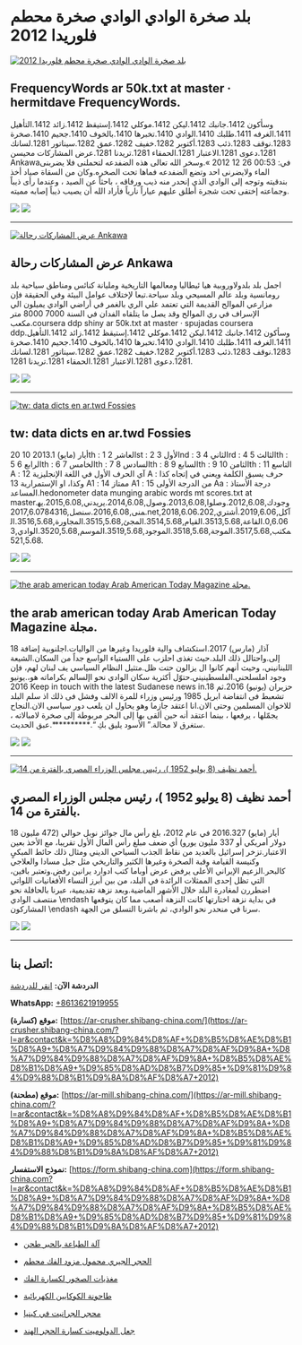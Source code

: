 # بلد صخرة الوادي الوادي صخرة محطم فلوريدا 2012

<a href="https://swt.shibang-china.com/?l=ar&img&k=%D8%A8%D9%84%D8%AF+%D8%B5%D8%AE%D8%B1%D8%A9+%D8%A7%D9%84%D9%88%D8%A7%D8%AF%D9%8A+%D8%A7%D9%84%D9%88%D8%A7%D8%AF%D9%8A+%D8%B5%D8%AE%D8%B1%D8%A9+%D9%85%D8%AD%D8%B7%D9%85+%D9%81%D9%84%D9%88%D8%B1%D9%8A%D8%AF%D8%A7+2012" target="_blank">![بلد صخرة الوادي الوادي صخرة محطم فلوريدا 2012](http://static.shibang-china.com/all-800x300/327.jpg)</a>

## FrequencyWords ar 50k.txt at master · hermitdave FrequencyWords.
وسأكون 1412.جانبك 1412.ليكن 1412.موكلي 1412.إستيقظ 1412.زائد 1412.التأهيل 1411.الغرفه 1411.طلبك 1410.الوادي 1410.تخبرها 1410.بالخوف 1410.جحيم 1410.صخرة 1283.نوقف 1283.ذئب 1283.أكتوبر 1282.خفيف 1282.عمق 1282.سيناتور 1281.لسانك 1281.دعوى 1281.الاعتبار 1281.الحمقاء 1281.تريدنا 1281.عرض المشاركات محيسن Ankawaفي: 00:53 26 12 2012 ».وسخر الله تعالى هذه الضفدعه لتحملنى فلا يضربنى الماء ولايضرنى احد وتضع الضفدعه فماها تحت الصخره.وكان من السقاة صياد أخذ بندقيته وتوجه إلى الوادي الذي إنحدر منه ذيب ورفاقه ، باحثاً عن الصيد ، وعندما رأى ذيباً وجماعته إختفى تحت شجرة أطلق عليهم عياراً نارياً فأراد الله أن يصيب ذيباً إصابه مميته.


<a href="https://whatsapp.shibangsoft.com/WhatsApp.php" target="_blank" title="WhatsApp">![](http://static.shibang-china.com/icon/whatsapp.png)</a> <a href="https://swt.shibang-china.com/?l=ar&icon&k=%D8%A8%D9%84%D8%AF+%D8%B5%D8%AE%D8%B1%D8%A9+%D8%A7%D9%84%D9%88%D8%A7%D8%AF%D9%8A+%D8%A7%D9%84%D9%88%D8%A7%D8%AF%D9%8A+%D8%B5%D8%AE%D8%B1%D8%A9+%D9%85%D8%AD%D8%B7%D9%85+%D9%81%D9%84%D9%88%D8%B1%D9%8A%D8%AF%D8%A7+2012" target="_blank">![](http://static.shibang-china.com/icon/chat-ar.png)</a>

---

<a href="https://swt.shibang-china.com/?l=ar&img&k=%D8%A8%D9%84%D8%AF+%D8%B5%D8%AE%D8%B1%D8%A9+%D8%A7%D9%84%D9%88%D8%A7%D8%AF%D9%8A+%D8%A7%D9%84%D9%88%D8%A7%D8%AF%D9%8A+%D8%B5%D8%AE%D8%B1%D8%A9+%D9%85%D8%AD%D8%B7%D9%85+%D9%81%D9%84%D9%88%D8%B1%D9%8A%D8%AF%D8%A7+2012" target="_blank">![عرض المشاركات رحالة Ankawa](http://static.shibang-china.com/all-800x300/657.jpg)</a>

## عرض المشاركات رحالة Ankawa
اجمل بلد بلدولاوروبية هيا ئيطاليا ومعالمها التاريخية ومليانة كنائس ومناطق سياحية بلد رومانسية وبلد عالم المسيحي وبلد سياحة.تبعا لإختلاف عوامل البيئة وفي الحقيقة فإن مزارعي الموالح القديمة التي تعتمد علي الري بالغمر في أراضي الوادي يميلون الي الإسراف في ري الموالح وقد يصل ما يتلقاه الفدان في السنة 7000 8000 متر مكعب.coursera ddp shiny ar 50k.txt at master · spujadas coursera ddp.وسأكون 1412.جانبك 1412.ليكن 1412.موكلي 1412.إستيقظ 1412.زائد 1412.التأهيل 1411.الغرفه 1411.طلبك 1410.الوادي 1410.تخبرها 1410.بالخوف 1410.جحيم 1410.صخرة 1283.نوقف 1283.ذئب 1283.أكتوبر 1282.خفيف 1282.عمق 1282.سيناتور 1281.لسانك 1281.دعوى 1281.الاعتبار 1281.الحمقاء 1281.تريدنا 1281.


<a href="https://whatsapp.shibangsoft.com/WhatsApp.php" target="_blank" title="WhatsApp">![](http://static.shibang-china.com/icon/whatsapp.png)</a> <a href="https://swt.shibang-china.com/?l=ar&icon&k=%D8%A8%D9%84%D8%AF+%D8%B5%D8%AE%D8%B1%D8%A9+%D8%A7%D9%84%D9%88%D8%A7%D8%AF%D9%8A+%D8%A7%D9%84%D9%88%D8%A7%D8%AF%D9%8A+%D8%B5%D8%AE%D8%B1%D8%A9+%D9%85%D8%AD%D8%B7%D9%85+%D9%81%D9%84%D9%88%D8%B1%D9%8A%D8%AF%D8%A7+2012" target="_blank">![](http://static.shibang-china.com/icon/chat-ar.png)</a>

---

<a href="https://swt.shibang-china.com/?l=ar&img&k=%D8%A8%D9%84%D8%AF+%D8%B5%D8%AE%D8%B1%D8%A9+%D8%A7%D9%84%D9%88%D8%A7%D8%AF%D9%8A+%D8%A7%D9%84%D9%88%D8%A7%D8%AF%D9%8A+%D8%B5%D8%AE%D8%B1%D8%A9+%D9%85%D8%AD%D8%B7%D9%85+%D9%81%D9%84%D9%88%D8%B1%D9%8A%D8%AF%D8%A7+2012" target="_blank">![tw: data dicts en ar.twd Fossies](http://static.shibang-china.com/all-800x300/153.jpg)</a>

## tw: data dicts en ar.twd Fossies
20 أيار (مايو) 2013.1 10th : العاشر 2 1st : الأول 3 2nd : الثاني 4 3rd : الثالث 5 4th : الرابع 6 5th : الخامس 7 6th : السادس 8 7th : السابع 9 8th : الثامن 10 9th : التاسع 11 A : آي الحرف الأول في اللغة الإنجليزية 12 A : حرف يسبق الكلمة ويعني في إتجاه كذا وكذا، او الإستمرارية 13 A1 : ممتاز 14 A1 : من الدرجة الأولى 15 Aa : درجة الأستاذ المساعد.hedonometer data munging arabic words mt scores.txt at master.وجودك,2012,6.08.وصلوا,2013,6.08.وصول,2014,6.08.يريدني,2015,6.08.يهمنى,2016,6.08.سنصل,2017,6.0784316.net,2018,6.06.آكل,2019,6.06.أشتري,2020,6.06.القاعة,3513,5.68.القيام,3514,5.68.المجئ,3515,5.68.المجاورة,3516,5.68.المكتب,3517,5.68.الموجة,3518,5.68.الموجود,3519,5.68.الموسم,3520,5.68.الوادي,3521,5.68.


<a href="https://whatsapp.shibangsoft.com/WhatsApp.php" target="_blank" title="WhatsApp">![](http://static.shibang-china.com/icon/whatsapp.png)</a> <a href="https://swt.shibang-china.com/?l=ar&icon&k=%D8%A8%D9%84%D8%AF+%D8%B5%D8%AE%D8%B1%D8%A9+%D8%A7%D9%84%D9%88%D8%A7%D8%AF%D9%8A+%D8%A7%D9%84%D9%88%D8%A7%D8%AF%D9%8A+%D8%B5%D8%AE%D8%B1%D8%A9+%D9%85%D8%AD%D8%B7%D9%85+%D9%81%D9%84%D9%88%D8%B1%D9%8A%D8%AF%D8%A7+2012" target="_blank">![](http://static.shibang-china.com/icon/chat-ar.png)</a>

---

<a href="https://swt.shibang-china.com/?l=ar&img&k=%D8%A8%D9%84%D8%AF+%D8%B5%D8%AE%D8%B1%D8%A9+%D8%A7%D9%84%D9%88%D8%A7%D8%AF%D9%8A+%D8%A7%D9%84%D9%88%D8%A7%D8%AF%D9%8A+%D8%B5%D8%AE%D8%B1%D8%A9+%D9%85%D8%AD%D8%B7%D9%85+%D9%81%D9%84%D9%88%D8%B1%D9%8A%D8%AF%D8%A7+2012" target="_blank">![the arab american today Arab American Today Magazine مجلة.](http://static.shibang-china.com/all-800x300/949.jpg)</a>

## the arab american today Arab American Today Magazine مجلة.
18 آذار (مارس) 2017.استكشاف والية فلوريدا وغيرها من الواليات.اجلنوبية إضافة إلى.واحتالل ذلك البلد.حيث تغذى احلزب على االستياء الواسع جداً من السكان.الشيعة اللبنانيني، وحيث أنهم كانوا ال يزالون حتت ظل.متثيل النظام السياسي يف لبنان لهم، فإن وجود املسلحني.الفلسطينيني.حتوّل أكثرية سكان الوادي نحو اإلسالم بكراماته هو،.يونيو 2016 Keep in touch with the latest Sudanese news in.18 حزيران (يونيو) 2016.ثم تشعبط فى انتفاضة ابريل 1985 ورئيس وزراء للمرة الالف وفشل فى ذلك اذ سلم البلد للاخوان المسلمين وحتى الان.انا اعتقد جازما وهو يحاول ان يلعب دور سياسى الان.النجاح يجمّلها ، يرفعها ، بينما اعتقد أنه حين ألقى بها إلى البحر مربوطة إلى صخرة لامبالاته ، ستغرق لا محالة.” الأسود يليق بكِ “.**********.عبق الحديث.


<a href="https://whatsapp.shibangsoft.com/WhatsApp.php" target="_blank" title="WhatsApp">![](http://static.shibang-china.com/icon/whatsapp.png)</a> <a href="https://swt.shibang-china.com/?l=ar&icon&k=%D8%A8%D9%84%D8%AF+%D8%B5%D8%AE%D8%B1%D8%A9+%D8%A7%D9%84%D9%88%D8%A7%D8%AF%D9%8A+%D8%A7%D9%84%D9%88%D8%A7%D8%AF%D9%8A+%D8%B5%D8%AE%D8%B1%D8%A9+%D9%85%D8%AD%D8%B7%D9%85+%D9%81%D9%84%D9%88%D8%B1%D9%8A%D8%AF%D8%A7+2012" target="_blank">![](http://static.shibang-china.com/icon/chat-ar.png)</a>

---

<a href="https://swt.shibang-china.com/?l=ar&img&k=%D8%A8%D9%84%D8%AF+%D8%B5%D8%AE%D8%B1%D8%A9+%D8%A7%D9%84%D9%88%D8%A7%D8%AF%D9%8A+%D8%A7%D9%84%D9%88%D8%A7%D8%AF%D9%8A+%D8%B5%D8%AE%D8%B1%D8%A9+%D9%85%D8%AD%D8%B7%D9%85+%D9%81%D9%84%D9%88%D8%B1%D9%8A%D8%AF%D8%A7+2012" target="_blank">![أحمد نظيف (8 يوليو 1952 )، رئيس مجلس الوزراء المصري بالفترة من 14.](http://static.shibang-china.com/all-800x300/760.jpg)</a>

## أحمد نظيف (8 يوليو 1952 )، رئيس مجلس الوزراء المصري بالفترة من 14.
18 أيار (مايو) 2016.327 في عام 2012، بلغ رأس مال جوائز نوبل حوالي (472 مليون دولار أمريكي أو 337 مليون يورو) أي ضعف مبلغ رأس المال الأول تقريبا، مع الأخذ بعين الاعتبار.تزخر إسرائيل بالعديد من نقاط الجذب السياحي الديني ومثال ذلك حائط المبكىٍ وكنيسة القيامة وقبة الصخرة وغيرها الكثير والتاريخي مثل جبل مسادا والعلاجي كالبحر.الزعيم الإيراني الأعلى يرفض عرض أوباما كتب ادوارد يرانين رفض.وتعتبر بافين، التي تظل إحدى الممثلات الرائدة في البلد، من بين أبرز النساء الأفغانيات اللواتي اضطررن لمغادرة البلد خلال الأشهر الماضية.وبعد نزهة تقديمية، عبرنا بالحافلة نحو منتصف الوادي \endash في بداية نزهة اختارتها كانت النزهة أصعب مما كان يتوقعها المشاركون \endash سرنا في منحدر نحو الوادي، ثم باشرنا التسلق من الجهة.


<a href="https://whatsapp.shibangsoft.com/WhatsApp.php" target="_blank" title="WhatsApp">![](http://static.shibang-china.com/icon/whatsapp.png)</a> <a href="https://swt.shibang-china.com/?l=ar&icon&k=%D8%A8%D9%84%D8%AF+%D8%B5%D8%AE%D8%B1%D8%A9+%D8%A7%D9%84%D9%88%D8%A7%D8%AF%D9%8A+%D8%A7%D9%84%D9%88%D8%A7%D8%AF%D9%8A+%D8%B5%D8%AE%D8%B1%D8%A9+%D9%85%D8%AD%D8%B7%D9%85+%D9%81%D9%84%D9%88%D8%B1%D9%8A%D8%AF%D8%A7+2012" target="_blank">![](http://static.shibang-china.com/icon/chat-ar.png)</a>

---
## اتصل بنا:

**الدردشة الآن:** [انقر للدردشة](https://swt.shibang-china.com?l=ar&contact&k=%D8%A8%D9%84%D8%AF+%D8%B5%D8%AE%D8%B1%D8%A9+%D8%A7%D9%84%D9%88%D8%A7%D8%AF%D9%8A+%D8%A7%D9%84%D9%88%D8%A7%D8%AF%D9%8A+%D8%B5%D8%AE%D8%B1%D8%A9+%D9%85%D8%AD%D8%B7%D9%85+%D9%81%D9%84%D9%88%D8%B1%D9%8A%D8%AF%D8%A7+2012)

**WhatsApp:**  [+8613621919955](https://whatsapp.shibangsoft.com/WhatsApp.php)

**موقع (كسارة):** [https://ar-crusher.shibang-china.com/](https://ar-crusher.shibang-china.com/?l=ar&contact&k=%D8%A8%D9%84%D8%AF+%D8%B5%D8%AE%D8%B1%D8%A9+%D8%A7%D9%84%D9%88%D8%A7%D8%AF%D9%8A+%D8%A7%D9%84%D9%88%D8%A7%D8%AF%D9%8A+%D8%B5%D8%AE%D8%B1%D8%A9+%D9%85%D8%AD%D8%B7%D9%85+%D9%81%D9%84%D9%88%D8%B1%D9%8A%D8%AF%D8%A7+2012)

**موقع (مطحنة):** [https://ar-mill.shibang-china.com/](https://ar-mill.shibang-china.com/?l=ar&contact&k=%D8%A8%D9%84%D8%AF+%D8%B5%D8%AE%D8%B1%D8%A9+%D8%A7%D9%84%D9%88%D8%A7%D8%AF%D9%8A+%D8%A7%D9%84%D9%88%D8%A7%D8%AF%D9%8A+%D8%B5%D8%AE%D8%B1%D8%A9+%D9%85%D8%AD%D8%B7%D9%85+%D9%81%D9%84%D9%88%D8%B1%D9%8A%D8%AF%D8%A7+2012)

**نموذج الاستفسار:** [https://form.shibang-china.com](https://form.shibang-china.com?l=ar&contact&k=%D8%A8%D9%84%D8%AF+%D8%B5%D8%AE%D8%B1%D8%A9+%D8%A7%D9%84%D9%88%D8%A7%D8%AF%D9%8A+%D8%A7%D9%84%D9%88%D8%A7%D8%AF%D9%8A+%D8%B5%D8%AE%D8%B1%D8%A9+%D9%85%D8%AD%D8%B7%D9%85+%D9%81%D9%84%D9%88%D8%B1%D9%8A%D8%AF%D8%A7+2012)

* [آلة الطباعة بالحبر طحن](../27/%D8%A2%D9%84%D8%A9%20%D8%A7%D9%84%D8%B7%D8%A8%D8%A7%D8%B9%D8%A9%20%D8%A8%D8%A7%D9%84%D8%AD%D8%A8%D8%B1%20%D8%B7%D8%AD%D9%86.md)

* [الحجر الجيري محمول مزود الفك محطم](../30/%D8%A7%D9%84%D8%AD%D8%AC%D8%B1%20%D8%A7%D9%84%D8%AC%D9%8A%D8%B1%D9%8A%20%D9%85%D8%AD%D9%85%D9%88%D9%84%20%D9%85%D8%B2%D9%88%D8%AF%20%D8%A7%D9%84%D9%81%D9%83%20%D9%85%D8%AD%D8%B7%D9%85.md)

* [مغذيات الصخور لكسارة الفك](../30/%D9%85%D8%BA%D8%B0%D9%8A%D8%A7%D8%AA%20%D8%A7%D9%84%D8%B5%D8%AE%D9%88%D8%B1%20%D9%84%D9%83%D8%B3%D8%A7%D8%B1%D8%A9%20%D8%A7%D9%84%D9%81%D9%83.md)

* [طاحونة الكوكايين الكهربائية](../27/%D8%B7%D8%A7%D8%AD%D9%88%D9%86%D8%A9%20%D8%A7%D9%84%D9%83%D9%88%D9%83%D8%A7%D9%8A%D9%8A%D9%86%20%D8%A7%D9%84%D9%83%D9%87%D8%B1%D8%A8%D8%A7%D8%A6%D9%8A%D8%A9.md)

* [محجر الجرانيت في كينيا](../27/%D9%85%D8%AD%D8%AC%D8%B1%20%D8%A7%D9%84%D8%AC%D8%B1%D8%A7%D9%86%D9%8A%D8%AA%20%D9%81%D9%8A%20%D9%83%D9%8A%D9%86%D9%8A%D8%A7.md)

* [جعل الدولوميت كسارة الحجر الهند](../27/%D8%AC%D8%B9%D9%84%20%D8%A7%D9%84%D8%AF%D9%88%D9%84%D9%88%D9%85%D9%8A%D8%AA%20%D9%83%D8%B3%D8%A7%D8%B1%D8%A9%20%D8%A7%D9%84%D8%AD%D8%AC%D8%B1%20%D8%A7%D9%84%D9%87%D9%86%D8%AF.md)